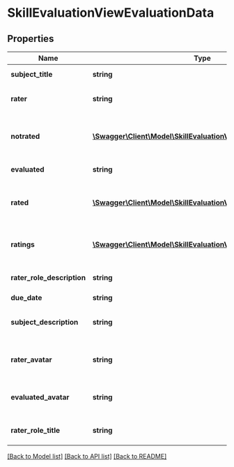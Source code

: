 # SkillEvaluationViewEvaluationData

## Properties
Name | Type | Description | Notes
------------ | ------------- | ------------- | -------------
**subject_title** | **string** | Role title / Skill Title | 
**rater** | **string** | Rater first and last names | 
**notrated** | [**\Swagger\Client\Model\SkillEvaluationViewEvaluationNotrated[]**](SkillEvaluationViewEvaluationNotrated.md) | Array of skill objects, that are not rated | 
**evaluated** | **string** | Evaluated user | 
**rated** | [**\Swagger\Client\Model\SkillEvaluationViewEvaluationRated[]**](SkillEvaluationViewEvaluationRated.md) | Array of skill objects, that are rated | 
**ratings** | [**\Swagger\Client\Model\SkillEvaluationViewEvaluationRatings[]**](SkillEvaluationViewEvaluationRatings.md) | Array of evaluation scale ratings | 
**rater_role_description** | **string** | Rater role description if available | 
**due_date** | **string** | Due date | 
**subject_description** | **string** | Role description / Skill Description | 
**rater_avatar** | **string** | Rater avatar of initials if available | 
**evaluated_avatar** | **string** | Evaluated user avatar of initials if available | 
**rater_role_title** | **string** | Rater role title if available | 

[[Back to Model list]](../README.md#documentation-for-models) [[Back to API list]](../README.md#documentation-for-api-endpoints) [[Back to README]](../README.md)


